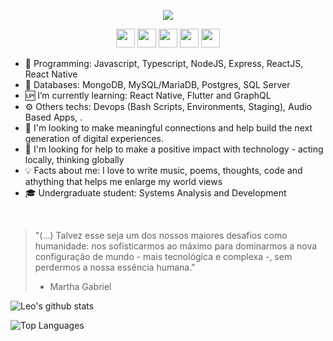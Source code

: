 <!--
**leopq/leopq** is a ✨ _special_ ✨ repository because its `README.md` (this file) appears on your GitHub profile.

Here are some ideas to get you started:

- 🔭 I’m currently working on ...
- 🌱 I’m currently learning ...
- 👯 I’m looking to collaborate on ...
- 🤔 I’m looking for help with ...
- 💬 Ask me about ...
- 📫 How to reach me: ...
- 😄 Pronouns: ...
- ⚡ Fun fact: ...
-->

<p align="center">
  <img src="https://yt3.ggpht.com/6tVBUFiSfFdWbJMis9w_oLULqodLQMcMOMWE2BK-Wp6_9drSCvDmNwXebxxmPxIdP_piy2QMZ8I=w1707-fcrop64=1,00005a57ffffa5a8-k-c0xffffffff-no-nd-rj"/>
</p>

<p align="center">
<a href="https://www.linkedin.com/in/leonardoquevedo" target="_blank" rel="nofollow, noreferrer, noopener, external"><img  src="https://simpleicons.org/icons/linkedin.svg" height="30px" ></a>
<a href="https://www.facebook.com/colunadelmundo" target="_blank" rel="nofollow, noreferrer, noopener, external"><img  src="https://simpleicons.org/icons/facebook.svg" height="30px" ></a>
<a href="https://twitter.com/leopq" target="_blank" rel="nofollow, noreferrer, noopener, external"><img  src="https://simpleicons.org/icons/twitter.svg" height="30px" ></a>
<a href="mailto:lpachecoquevedo@gmail.com?Subject=Contato&body=Ola%20Leo" target="_blank" rel="nofollow, noreferrer, noopener, external"><img  src="https://simpleicons.org/icons/gmail.svg" height="30px" ></a>
<a href="https://www.instagram.com/colunadelmundo" target="_blank" rel="nofollow, noreferrer, noopener, external"><img  src="https://simpleicons.org/icons/instagram.svg" height="30px" ></a>
</p>

- 📱 Programming: Javascript, Typescript, NodeJS, Express, ReactJS, React Native
- 💾 Databases: MongoDB, MySQL/MariaDB, Postgres, SQL Server
- 🆙 I’m currently learning: React Native, Flutter and GraphQL
- ⚙️ Others techs: Devops (Bash Scripts, Environments, Staging), Audio Based Apps, .
- 👯 I'm looking to make meaningful connections and help build the next generation of digital experiences.
- 🤔 I'm looking for help to make a positive impact with technology - acting locally, thinking globally
- 💡 Facts about me: I love to write music, poems, thoughts, code and athything that helps me enlarge my world views
- 🎓 Undergraduate student: Systems Analysis and Development

<br>

> "(...) Talvez esse seja um dos nossos maiores desafios como humanidade: nos sofisticarmos ao máximo para dominarmos a nova configuração de mundo - mais tecnológica e complexa -, sem perdermos a nossa essência humana." 
> - Martha Gabriel

![Leo's github stats](https://github-readme-stats.vercel.app/api?username=leopq&show_icons=true&theme=react&bg_color=1C1D1F&icon_color=5E17EB&title_color=5E17EB)

![Top Languages](https://github-readme-stats.vercel.app/api/top-langs/?username=leopq&layout=compact)
